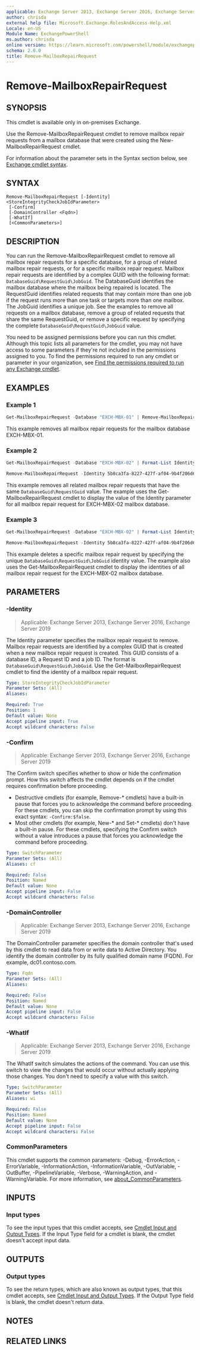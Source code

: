 ```yaml
---
applicable: Exchange Server 2013, Exchange Server 2016, Exchange Server 2019
author: chrisda
external help file: Microsoft.Exchange.RolesAndAccess-Help.xml
Locale: en-US
Module Name: ExchangePowerShell
ms.author: chrisda
online version: https://learn.microsoft.com/powershell/module/exchangepowershell/remove-mailboxrepairrequest
schema: 2.0.0
title: Remove-MailboxRepairRequest
---
```


# Remove-MailboxRepairRequest

## SYNOPSIS
This cmdlet is available only in on-premises Exchange.

Use the Remove-MailboxRepairRequest cmdlet to remove mailbox repair requests from a mailbox database that were created using the New-MailboxRepairRequest cmdlet.

For information about the parameter sets in the Syntax section below, see [Exchange cmdlet syntax](https://learn.microsoft.com/powershell/exchange/exchange-cmdlet-syntax).

## SYNTAX

```
Remove-MailboxRepairRequest [-Identity] <StoreIntegrityCheckJobIdParameter>
 [-Confirm]
 [-DomainController <Fqdn>]
 [-WhatIf]
 [<CommonParameters>]
```

## DESCRIPTION
You can run the Remove-MailboxRepairRequest cmdlet to remove all mailbox repair requests for a specific database, for a group of related mailbox repair requests, or for a specific mailbox repair request. Mailbox repair requests are identified by a complex GUID with the following format: `DatabaseGuid\RequestGuid\JobGuid`. The DatabaseGuid identifies the mailbox database where the mailbox being repaired is located. The RequestGuid identifies related requests that may contain more than one job if the request runs more than one task or targets more than one mailbox. The JobGuid identifies a unique job. See the examples to remove all requests on a mailbox database, remove a group of related requests that share the same RequestGuid, or remove a specific request by specifying the complete `DatabaseGuid\RequestGuid\JobGuid` value.

You need to be assigned permissions before you can run this cmdlet. Although this topic lists all parameters for the cmdlet, you may not have access to some parameters if they're not included in the permissions assigned to you. To find the permissions required to run any cmdlet or parameter in your organization, see [Find the permissions required to run any Exchange cmdlet](https://learn.microsoft.com/powershell/exchange/find-exchange-cmdlet-permissions).

## EXAMPLES

### Example 1
```powershell
Get-MailboxRepairRequest -Database "EXCH-MBX-01" | Remove-MailboxRepairRequest
```

This example removes all mailbox repair requests for the mailbox database EXCH-MBX-01.

### Example 2
```powershell
Get-MailboxRepairRequest -Database "EXCH-MBX-02" | Format-List Identity

Remove-MailboxRepairRequest -Identity 5b8ca3fa-8227-427f-af04-9b4f206d611f\335c2b06-321d-4e73-b2f7-3dc2b02d0df5
```

This example removes all related mailbox repair requests that have the same `DatabaseGuid\RequestGuid` value. The example uses the Get-MailboxRepairRequest cmdlet to display the value of the Identity parameter for all mailbox repair request for EXCH-MBX-02 mailbox database.

### Example 3
```powershell
Get-MailboxRepairRequest -Database "EXCH-MBX-02" | Format-List Identity

Remove-MailboxRepairRequest -Identity 5b8ca3fa-8227-427f-af04-9b4f206d611f\189c7852-49bd-4737-a53e-6e6caa5a183c\1d8ca58a-186f-4dc6-b481-f835b548a929
```

This example deletes a specific mailbox repair request by specifying the unique `DatabaseGuid\RequestGuid\JobGuid` identity value. The example also uses the Get-MailboxRepairRequest cmdlet to display the identities of all mailbox repair request for the EXCH-MBX-02 mailbox database.

## PARAMETERS

### -Identity

> Applicable: Exchange Server 2013, Exchange Server 2016, Exchange Server 2019

The Identity parameter specifies the mailbox repair request to remove. Mailbox repair requests are identified by a complex GUID that is created when a new mailbox repair request is created. This GUID consists of a database ID, a Request ID and a job ID. The format is `DatabaseGuid\RequestGuid\JobGuid`. Use the Get-MailboxRepairRequest cmdlet to find the identity of a mailbox repair request.

```yaml
Type: StoreIntegrityCheckJobIdParameter
Parameter Sets: (All)
Aliases:

Required: True
Position: 1
Default value: None
Accept pipeline input: True
Accept wildcard characters: False
```

### -Confirm

> Applicable: Exchange Server 2013, Exchange Server 2016, Exchange Server 2019

The Confirm switch specifies whether to show or hide the confirmation prompt. How this switch affects the cmdlet depends on if the cmdlet requires confirmation before proceeding.

- Destructive cmdlets (for example, Remove-\* cmdlets) have a built-in pause that forces you to acknowledge the command before proceeding. For these cmdlets, you can skip the confirmation prompt by using this exact syntax: `-Confirm:$false`.
- Most other cmdlets (for example, New-\* and Set-\* cmdlets) don't have a built-in pause. For these cmdlets, specifying the Confirm switch without a value introduces a pause that forces you acknowledge the command before proceeding.

```yaml
Type: SwitchParameter
Parameter Sets: (All)
Aliases: cf

Required: False
Position: Named
Default value: None
Accept pipeline input: False
Accept wildcard characters: False
```

### -DomainController

> Applicable: Exchange Server 2013, Exchange Server 2016, Exchange Server 2019

The DomainController parameter specifies the domain controller that's used by this cmdlet to read data from or write data to Active Directory. You identify the domain controller by its fully qualified domain name (FQDN). For example, dc01.contoso.com.

```yaml
Type: Fqdn
Parameter Sets: (All)
Aliases:

Required: False
Position: Named
Default value: None
Accept pipeline input: False
Accept wildcard characters: False
```

### -WhatIf

> Applicable: Exchange Server 2013, Exchange Server 2016, Exchange Server 2019

The WhatIf switch simulates the actions of the command. You can use this switch to view the changes that would occur without actually applying those changes. You don't need to specify a value with this switch.

```yaml
Type: SwitchParameter
Parameter Sets: (All)
Aliases: wi

Required: False
Position: Named
Default value: None
Accept pipeline input: False
Accept wildcard characters: False
```

### CommonParameters
This cmdlet supports the common parameters: -Debug, -ErrorAction, -ErrorVariable, -InformationAction, -InformationVariable, -OutVariable, -OutBuffer, -PipelineVariable, -Verbose, -WarningAction, and -WarningVariable. For more information, see [about_CommonParameters](https://go.microsoft.com/fwlink/p/?LinkID=113216).

## INPUTS

### Input types
To see the input types that this cmdlet accepts, see [Cmdlet Input and Output Types](https://go.microsoft.com/fwlink/p/?linkId=616387). If the Input Type field for a cmdlet is blank, the cmdlet doesn't accept input data.

## OUTPUTS

### Output types
To see the return types, which are also known as output types, that this cmdlet accepts, see [Cmdlet Input and Output Types](https://go.microsoft.com/fwlink/p/?linkId=616387). If the Output Type field is blank, the cmdlet doesn't return data.

## NOTES

## RELATED LINKS
